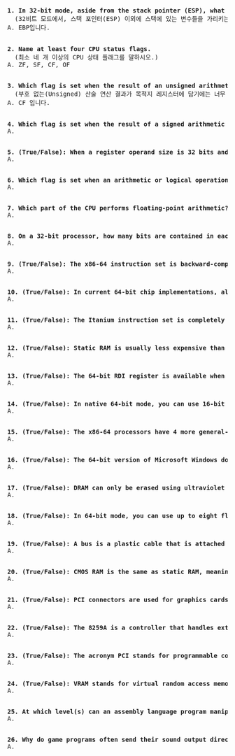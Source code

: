 <pre>
<b>1. In 32-bit mode, aside from the stack pointer (ESP), what other register points to variables on the stack? </b>
  (32비트 모드에서, 스택 포인터(ESP) 이외에 스택에 있는 변수들을 가리키는 다른 레지스터는 무엇인가?)
A. EBP입니다.
  
  
<b>2. Name at least four CPU status flags. </b>
  (최소 네 개 이상의 CPU 상태 플래그를 말하시오.)
A. ZF, SF, CF, OF 
  
  
<b>3. Which flag is set when the result of an unsigned arithmetic operation is too large to fit into the destination?</b>
  (부호 없는(Unsigned) 산술 연산 결과가 목적지 레지스터에 담기에는 너무 클 때 설정되는 플래그는 무엇인가?)
A. CF 입니다.
  
  
<b>4. Which flag is set when the result of a signed arithmetic operation is either too large or too small to fit into the destination? </b>
A.
  

<b>5. (True/False): When a register operand size is 32 bits and the REX prefix is used, the R8D register is available for programs to use.</b>
A.
  

<b>6. Which flag is set when an arithmetic or logical operation generates a negative result?</b>
A.
  
  
<b>7. Which part of the CPU performs floating-point arithmetic?</b>
A.
  
  
<b>8. On a 32-bit processor, how many bits are contained in each floating-point data register?</b>
A.

  
<b>9. (True/False): The x86-64 instruction set is backward-compatible with the x86 instruction set.</b>
A.  

  
<b>10. (True/False): In current 64-bit chip implementations, all 64 bits are used for addressing.</b>
A.

  
<b>11. (True/False): The Itanium instruction set is completely different from the x86 instruction set.</b>
A.
  
  
<b>12. (True/False): Static RAM is usually less expensive than dynamic RAM.</b>
A.
  
  
<b>13. (True/False): The 64-bit RDI register is available when the REX prefix is used.</b>
A.


<b>14. (True/False): In native 64-bit mode, you can use 16-bit real mode, but not the virtual-8086 mode.</b>
A.
  
  
<b>15. (True/False): The x86-64 processors have 4 more general-purpose registers than the x86 processors.</b>
A.
  
  
<b>16. (True/False): The 64-bit version of Microsoft Windows does not support virtual-8086 mode.</b>
A.


<b>17. (True/False): DRAM can only be erased using ultraviolet light.</b>
A.
  
  
<b>18. (True/False): In 64-bit mode, you can use up to eight floating-point registers.</b>
A.

  
<b>19. (True/False): A bus is a plastic cable that is attached to the motherboard at both ends, but does not sit directly on the motherboard.</b>
A.
  
  
<b>20. (True/False): CMOS RAM is the same as static RAM, meaning that it holds its value without any extra power or refresh cycles.</b>
A.

  
<b>21. (True/False): PCI connectors are used for graphics cards and sound cards.</b>
A.

  
<b>22. (True/False): The 8259A is a controller that handles external interrupts from hardware devices.</b>
A.
  
  
<b>23. (True/False): The acronym PCI stands for programmable component interface. </b>
A.
  
  
<b>24. (True/False): VRAM stands for virtual random access memory.</b>
A.
  
  
<b>25. At which level(s) can an assembly language program manipulate input/output?</b>
A.
  
  
<b>26. Why do game programs often send their sound output directly to the sound card’s hardware ports?</b>
A.
  




</pre>
